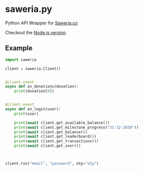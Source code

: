 # saweria.py

Python API Wrapper for [Saweria.co](https://saweria.co/)

Checkout the [Node.js version](https://github.com/SuspiciousLookingOwl/saweria-api)

## Example

```py
import saweria

client = saweria.Client()


@client.event
async def on_donations(donation):
    print(donation[0])


@client.event
async def on_login(user):
    print(user)

    print(await client.get_available_balance())
    print(await client.get_milestone_progress("31-12-2020"))
    print(await client.get_balance())
    print(await client.get_leaderboard())
    print(await client.get_transactions())
    print(await client.get_user())



client.run("email", "password", otp="otp")
```